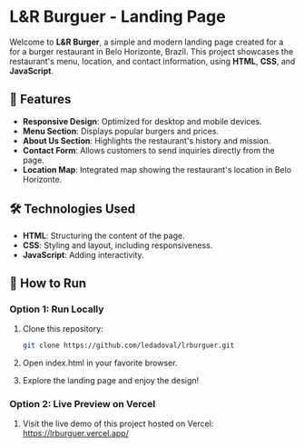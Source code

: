 # L&R Burguer - Landing Page

Welcome to **L&R Burger**, a simple and modern landing page created for a for a burger restaurant in Belo Horizonte, Brazil. This project showcases the restaurant's menu, location, and contact information, using **HTML**, **CSS**, and **JavaScript**.

## 🌟 Features

- **Responsive Design**: Optimized for desktop and mobile devices.
- **Menu Section**: Displays popular burgers and prices.
- **About Us Section**: Highlights the restaurant's history and mission.
- **Contact Form**: Allows customers to send inquiries directly from the page.
- **Location Map**: Integrated map showing the restaurant's location in Belo Horizonte.

## 🛠️ Technologies Used

- **HTML**: Structuring the content of the page.
- **CSS**: Styling and layout, including responsiveness.
- **JavaScript**: Adding interactivity.

## 🚀 How to Run

### Option 1: Run Locally

1. Clone this repository:
   ```bash
   git clone https://github.com/ledadoval/lrburguer.git
   
2. Open index.html in your favorite browser.

3. Explore the landing page and enjoy the design!

### Option 2: Live Preview on Vercel

1. Visit the live demo of this project hosted on Vercel: https://lrburguer.vercel.app/

